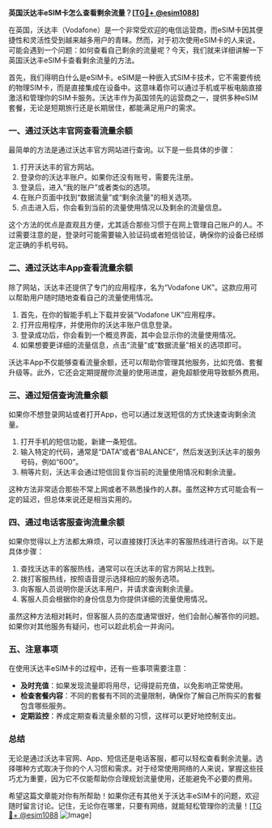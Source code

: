 **英国沃达丰eSIM卡怎么查看剩余流量？[[TG💪+ @esim1088](https://t.me/s/esim1088)]**

在英国，沃达丰（Vodafone）是一个非常受欢迎的电信运营商，而eSIM卡因其便捷性和灵活性受到越来越多用户的青睐。然而，对于初次使用eSIM卡的人来说，可能会遇到一个问题：如何查看自己剩余的流量呢？今天，我们就来详细讲解一下英国沃达丰eSIM卡查看剩余流量的方法。

首先，我们得明白什么是eSIM卡。eSIM是一种嵌入式SIM卡技术，它不需要传统的物理SIM卡，而是直接集成在设备中。这意味着你可以通过手机或平板电脑直接激活和管理你的SIM卡服务。沃达丰作为英国领先的运营商之一，提供多种eSIM套餐，无论是短期旅行还是长期居住，都能满足用户的需求。

### **一、通过沃达丰官网查看流量余额**

最简单的方法是通过沃达丰官方网站进行查询。以下是一些具体的步骤：

1. 打开沃达丰的官方网站。
2. 登录你的沃达丰账户。如果你还没有账号，需要先注册。
3. 登录后，进入“我的账户”或者类似的选项。
4. 在账户页面中找到“数据流量”或“剩余流量”的相关选项。
5. 点击进入后，你会看到当前的流量使用情况以及剩余的流量信息。

这个方法的优点是直观且方便，尤其适合那些习惯于在网上管理自己账户的人。不过需要注意的是，登录时可能需要输入验证码或者短信验证，确保你的设备已经绑定正确的手机号码。

### **二、通过沃达丰App查看流量余额**

除了网站，沃达丰还提供了专门的应用程序，名为“Vodafone UK”。这款应用可以帮助用户随时随地查看自己的流量使用情况。

1. 首先，在你的智能手机上下载并安装“Vodafone UK”应用程序。
2. 打开应用程序，并使用你的沃达丰账户信息登录。
3. 登录成功后，你会看到一个概览界面，其中会显示你的流量使用情况。
4. 如果想要更详细的流量信息，点击“流量”或“数据流量”相关的选项即可。

沃达丰App不仅能够查看流量余额，还可以帮助你管理其他服务，比如充值、套餐升级等。此外，它还会定期提醒你流量的使用进度，避免超额使用导致额外费用。

### **三、通过短信查询流量余额**

如果你不想登录网站或者打开App，也可以通过发送短信的方式快速查询剩余流量。

1. 打开手机的短信功能，新建一条短信。
2. 输入特定的代码，通常是“DATA”或者“BALANCE”，然后发送到沃达丰的服务号码，例如“600”。
3. 稍等片刻，沃达丰会通过短信回复你当前的流量使用情况和剩余流量。

这种方法非常适合那些不常上网或者不熟悉操作的人群。虽然这种方式可能会有一定的延迟，但总体来说还是相当实用的。

### **四、通过电话客服查询流量余额**

如果你觉得以上方法都太麻烦，可以直接拨打沃达丰的客服热线进行咨询。以下是具体步骤：

1. 查找沃达丰的客服热线，通常可以在沃达丰的官方网站上找到。
2. 拨打客服热线，按照语音提示选择相应的服务选项。
3. 向客服人员说明你是沃达丰用户，并请求查询剩余流量。
4. 客服人员会根据你的身份信息为你提供详细的流量使用情况。

虽然这种方法相对耗时，但客服人员的态度通常很好，他们会耐心解答你的问题。如果你对其他服务有疑问，也可以趁此机会一并询问。

### **五、注意事项**

在使用沃达丰eSIM卡的过程中，还有一些事项需要注意：

- **及时充值**：如果发现流量即将用尽，记得提前充值，以免影响正常使用。
- **检查套餐内容**：不同的套餐有不同的流量限制，确保你了解自己所购买的套餐包含哪些服务。
- **定期监控**：养成定期查看流量余额的习惯，这样可以更好地控制支出。

### **总结**

无论是通过沃达丰官网、App、短信还是电话客服，都可以轻松查看剩余流量。选择哪种方式取决于你的个人习惯和需求。对于经常使用网络的人来说，掌握这些技巧尤为重要，因为它不仅能帮助你合理规划流量使用，还能避免不必要的费用。

希望这篇文章能对你有所帮助！如果你还有其他关于沃达丰eSIM卡的问题，欢迎随时留言讨论。记住，无论你在哪里，只要有网络，就能轻松管理你的流量！[[TG💪+ @esim1088](https://t.me/s/esim1088) ![Image](https://i.postimg.cc/4NQfJmqS/Snipaste-2025-05-13-00-14-12.png)]